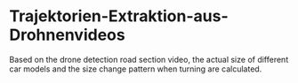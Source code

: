 # Trajektorien-Extraktion-aus-Drohnenvideos
Based on the drone detection road section video, the actual size of different car models and the size change pattern when turning are calculated.
